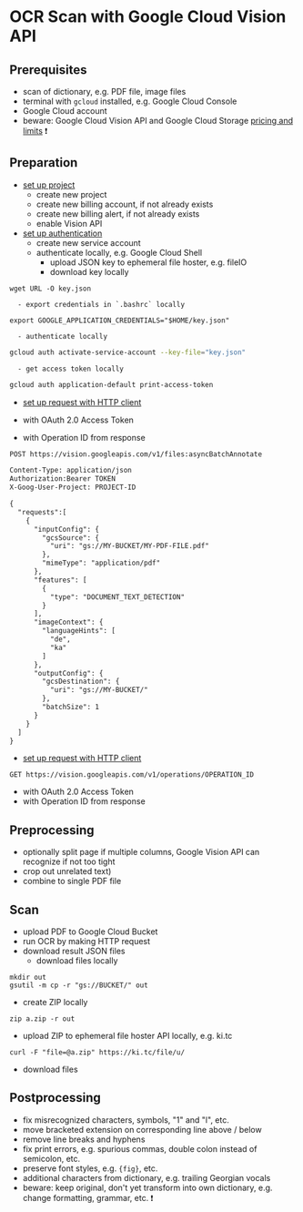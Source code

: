 # OCR Scan with Google Cloud Vision API



## Prerequisites

- scan of dictionary, e.g. PDF file, image files
- terminal with `gcloud` installed, e.g. Google Cloud Console
- Google Cloud account
- beware: Google Cloud Vision API and Google Cloud Storage [pricing and limits](https://cloud.google.com/vision/docs/detect-labels-image-api) ❗️


## Preparation

- [set up project](https://cloud.google.com/vision/docs/setup)
  - create new project
  - create new billing account, if not already exists
  - create new billing alert, if not already exists
  - enable Vision API
- [set up authentication](https://cloud.google.com/docs/authentication/production)
  - create new service account
  - authenticate locally, e.g. Google Cloud Shell
      - upload JSON key to ephemeral file hoster, e.g. fileIO
      - download key locally
```
wget URL -O key.json
```
      - export credentials in `.bashrc` locally
```
export GOOGLE_APPLICATION_CREDENTIALS="$HOME/key.json"
```
      - authenticate locally
```sh
gcloud auth activate-service-account --key-file="key.json"
```
      - get access token locally
```sh
gcloud auth application-default print-access-token
```
- [set up request with HTTP client](https://cloud.google.com/vision/docs/pdf)

- with OAuth 2.0 Access Token
- with Operation ID from response

```txt
POST https://vision.googleapis.com/v1/files:asyncBatchAnnotate

Content-Type: application/json
Authorization:Bearer TOKEN
X-Goog-User-Project: PROJECT-ID

{
  "requests":[
    {
      "inputConfig": {
        "gcsSource": {
          "uri": "gs://MY-BUCKET/MY-PDF-FILE.pdf"
        },
        "mimeType": "application/pdf"
      },
      "features": [
        {
          "type": "DOCUMENT_TEXT_DETECTION"
        }
      ],
      "imageContext": {
        "languageHints": [
          "de",
          "ka"
        ]
      },
      "outputConfig": {
        "gcsDestination": {
          "uri": "gs://MY-BUCKET/"
        },
        "batchSize": 1
      }
    }
  ]
}
```

- [set up request with HTTP client](https://cloud.google.com/vision/docs/pdf)

```
GET https://vision.googleapis.com/v1/operations/OPERATION_ID
```
- with OAuth 2.0 Access Token
- with Operation ID from response



## Preprocessing

- optionally split page if multiple columns, Google Vision API can recognize if not too tight
- crop out unrelated text)
- combine to single PDF file



## Scan

- upload PDF to Google Cloud Bucket
- run OCR by making HTTP request
- download result JSON files
  - download files locally
```
mkdir out
gsutil -m cp -r "gs://BUCKET/" out
```
  - create ZIP locally
```
zip a.zip -r out
```
  - upload ZIP to ephemeral file hoster API locally, e.g. ki.tc
```
curl -F "file=@a.zip" https://ki.tc/file/u/
```
  - download files



## Postprocessing

- fix misrecognized characters, symbols, "1" and "l", etc.
- move bracketed extension on corresponding line above / below
- remove line breaks and hyphens
- fix print errors, e.g. spurious commas, double colon instead of semicolon, etc.
- preserve font styles, e.g. `{fig}`, etc.
- additional characters from dictionary, e.g. trailing Georgian vocals
- beware: keep original, don't yet transform into own dictionary, e.g. change formatting, grammar, etc. ❗️